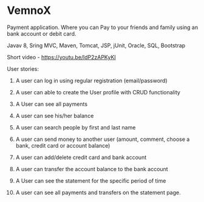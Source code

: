 # VemnoX
Payment application. Where you can Pay to your friends and family using an bank account or debit card.

Javav 8, Sring MVC, Maven, Tomcat, JSP, jUnit, Oracle, SQL, Bootstrap

Short video - https://youtu.be/ldP2zAPKyKI

User stories:

1. A user can log in using regular registration (email/password)

2. A user can able to create the User profile with CRUD functionality

3. A User can see all payments

4. A user can see his/her balance

5. A user can search people by first and last name

6. A user can send money to another user (amount, comment, choose a bank, credit card or account balance)

7. A user can add/delete credit card and bank account

8. A user can transfer the account balance to the bank account

9. A User can see the statement for the specific period of time

10. A user can see all payments and transfers on the statement page.


